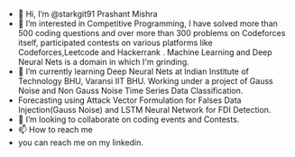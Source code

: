 - 👋 Hi, I’m @starkgit91 Prashant Mishra
- 👀 I’m interested in Competitive Programming, I have solved more than 500 coding questions and over more than 300 problems on Codeforces itself, participated contests on various platforms like Codeforces,Leetcode and Hackerrank . Machine Learning and Deep Neural Nets is a domain in which I'm grinding.
- 🌱 I’m currently learning Deep Neural Nets at Indian Institute of Technology BHU, Varansi IIT BHU. Working under a project of Gauss Noise and Non Gauss Noise Time Series Data Classification. 
- Forecasting using Attack Vector Formulation for Falses Data Injection(Gauss Noise) and LSTM Neural Network for FDI Detection.
- 💞️ I’m looking to collaborate on coding events and Contests.
- 📫 How to reach me 
- you can reach me on my linkedin.

<!---
starkgit91/starkgit91 is a ✨ special ✨ repository because its `README.md` (this file) appears on your GitHub profile.
You can click the Preview link to take a look at your changes.
--->

